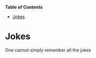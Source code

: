 <!-- START doctoc generated TOC please keep comment here to allow auto update -->
<!-- DON'T EDIT THIS SECTION, INSTEAD RE-RUN doctoc TO UPDATE -->
**Table of Contents**

- [Jokes](#jokes)

<!-- END doctoc generated TOC please keep comment here to allow auto update -->

# Jokes
One cannot simply remember all the jokes
